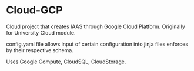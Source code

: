 # Cloud-GCP
Cloud project that creates IAAS through Google Cloud Platform. Originally for University Cloud module.
 
config.yaml file allows input of certain configuration into jinja files enforces by their respective schema.

Uses Google Compute, CloudSQL, CloudStorage.
